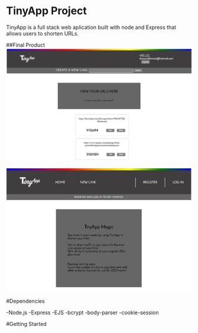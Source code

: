 # TinyApp Project

TinyApp is a full stack web aplication built with node and Express that allows users to shorten URLs.

##Final Product
!["Screenshot of homepage (/urls) while logged in"](https://github.com/ssbelle/lighthouseLabsCourseWork/blob/master/week2/w2d2/tiny-app/public/img/urls-page-logged-in.png?raw=true)

!["Screenshot of homepage (/urls) while logged out"](https://github.com/ssbelle/lighthouseLabsCourseWork/blob/master/week2/w2d2/tiny-app/public/img/urls-homepage-logged-out.png?raw=true)


#Dependencies

-Node.js
-Express
-EJS
-bcrypt
-body-parser
-cookie-session


#Getting Started

